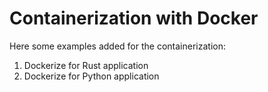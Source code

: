 # Containerization with Docker

Here some examples added for the containerization:

1. Dockerize for Rust application
2. Dockerize for Python application
